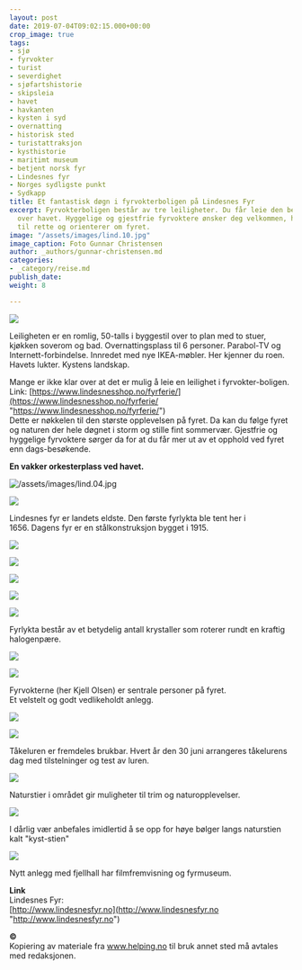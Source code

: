```yaml
---
layout: post
date: 2019-07-04T09:02:15.000+00:00
crop_image: true
tags:
- sjø
- fyrvokter
- turist
- severdighet
- sjøfartshistorie
- skipsleia
- havet
- havkanten
- kysten i syd
- overnatting
- historisk sted
- turistattraksjon
- kysthistorie
- maritimt museum
- betjent norsk fyr
- Lindesnes fyr
- Norges sydligste punkt
- Sydkapp
title: Et fantastisk døgn i fyrvokterboligen på Lindesnes Fyr
excerpt: Fyrvokterboligen består av tre leiligheter. Du får leie den beste med panoramautsikt
  over havet. Hyggelige og gjestfrie fyrvoktere ønsker deg velkommen, hjelper deg
  til rette og orienterer om fyret.
image: "/assets/images/lind.10.jpg"
image_caption: Foto Gunnar Christensen
author: _authors/gunnar-christensen.md
categories:
- _category/reise.md
publish_date: 
weight: 8

---
```

![](/assets/images/lind.13.jpg)

Leiligheten er en romlig, 50-talls i byggestil over to plan med to stuer, kjøkken soverom og bad. Overnattingsplass til 6 personer. Parabol-TV og Internett-forbindelse. Innredet med nye IKEA-møbler. Her kjenner du roen. Havets lukter. Kystens landskap.

Mange er ikke klar over at det er mulig å leie en leilighet i fyrvokter-boligen. Link: [https://www.lindesnesshop.no/fyrferie/](https://www.lindesnesshop.no/fyrferie/ "https://www.lindesnesshop.no/fyrferie/")  
Dette er nøkkelen til den største opplevelsen på fyret. Da kan du følge fyret og naturen der hele døgnet i storm og stille fint sommervær. Gjestfrie og hyggelige fyrvoktere sørger da for at du får mer ut av et opphold ved fyret enn dags-besøkende.

**En vakker orkesterplass ved havet.**

![/assets/images/lind.04.jpg](https://app.forestry.io/sites/afjoa9tu1jlglg/body-media//assets/images/lind.04.jpg)

  
![](/assets/images/lind.25.jpg)

Lindesnes fyr er landets eldste. Den første fyrlykta ble tent her i  
1656\. Dagens fyr er en stålkonstruksjon bygget i 1915.

![](/assets/images/lind.20-1.jpg)

![](/assets/images/lind.17.jpg)

![](/assets/images/lind.14.jpg)

![](/assets/images/lind.31.jpg)

![](/assets/images/lind.03.jpg)

Fyrlykta består av et betydelig antall krystaller som roterer rundt en kraftig halogenpære.

![](/assets/images/lind.27.jpg)

![](/assets/images/lind.28.jpg)

Fyrvokterne (her Kjell Olsen) er sentrale personer på fyret.  
Et velstelt og godt vedlikeholdt anlegg.

![](/assets/images/lind.30.jpg)

![](/assets/images/lind.16.jpg)

Tåkeluren er fremdeles brukbar. Hvert år den 30 juni arrangeres tåkelurens dag med tilstelninger og test av luren.

![](/assets/images/lind.24.jpg)

Naturstier i området gir muligheter til trim og naturopplevelser.

![](/assets/images/lind.23.jpg)

I dårlig vær anbefales imidlertid å se opp for høye bølger langs naturstien kalt "kyst-stien"

![](/assets/images/lind.11.jpg)

Nytt anlegg med fjellhall har filmfremvisning og fyrmuseum.

**Link**  
Lindesnes Fyr:  
[http://www.lindesnesfyr.no](http://www.lindesnesfyr.no "http://www.lindesnesfyr.no")

**©**  
Kopiering av materiale fra www.helping.no til bruk annet sted må avtales med redaksjonen.